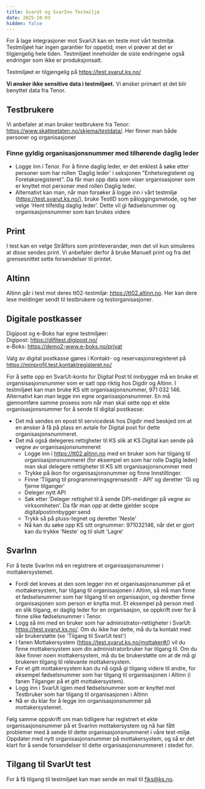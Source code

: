 ```yaml
---
title: SvarUt og SvarInn Testmiljø
date: 2025-10-03
hidden: false
---
```


For å lage integrasjoner mot SvarUt kan en teste mot vårt testmiljø. Testmiljøet har ingen garantier for oppetid, men vi prøver at det er tilgjengelig
hele tiden. Testmiljøet inneholder de siste endringene også endringer som ikke er produksjonsatt.

Testmiljøet er tilgjengelig på https://test.svarut.ks.no/

**Vi ønsker ikke sensitive data i testmiljøet.** Vi ønsker primært at det blir benyttet data fra Tenor.

## Testbrukere
Vi anbefaler at man bruker testbrukere fra Tenor: https://www.skatteetaten.no/skjema/testdata/. Her finner man både personer og organisasjoner

### Finne gyldig organisasjonsnummer med tilhørende daglig leder
* Logge inn i Tenor. For å finne daglig leder, er det enklest å søke etter personer som har rollen 'Daglig leder' i seksjonen "Enhetsregisteret og Foretaksregisteret". Da får man opp data som viser organisasjoner som er knyttet mot personer med rollen Daglig leder. 
* Alternativt kan man, når man forsøker å logge inn i vårt testmiljø (https://test.svarut.ks.no/), bruke TestID som påloggingsmetode, og her velge 'Hent tilfeldig daglig leder'. Dette vil gi fødselsnummer og organisasjonsnummer som kan brukes videre

## Print
I test kan en velge Strålfors som printleverandør, men det vil kun simuleres at disse sendes print. 
Vi anbefaler derfor å bruke Manuell print og fra det grensesnittet sette forsendelser til printet.

## Altinn
Altinn går i test mot deres tt02-testmiljø: https://tt02.altinn.no. Her kan dere lese meldinger sendt til testbrukere og testorganisasjoner.

## Digitale postkasser
Digipost og e-Boks har egne testmiljøer:  
Digipost: https://difitest.digipost.no/  
e-Boks: https://demo2-www.e-boks.no/privat  

Valg av digital postkasse gjøres i Kontakt- og reservasjonsregisteret på https://minprofil.test.kontaktregisteret.no/

For å sette opp en SvarUt-konto for Digital Post til innbygger må en bruke et organsisasjonsnummer som er satt opp riktig hos Digdir og Altinn. I testmiljøet kan man bruke KS sitt organisasjonsnummer, 971 032 146.
Alternativt kan man legge inn egne organisasjonsnummer. En må gjennomføre samme prosess som når man skal sette opp et ekte organisasjonsnummer for å sende til digital postkasse: 
* Det må sendes en epost til servicedesk hos Digdir med beskjed om at en ønsker å få på plass en avtale for Digital post for dette organisasjonsnummeret.
* Det må også delegeres rettigheter til KS slik at KS Digital kan sende på vegne av organisasjonsnummeret
  * Logge inn i https://tt02.altinn.no med en bruker som har tilgang til organisasjonsnummeret (for eksempel en som har rolle Daglig leder) man skal delegere rettigheter til KS sitt organisasjonsnummer med
  * Trykke på ikon for organisasjonsnummer og finne Innstillinger.
  * Finne ‘Tilgang til programmeringsgrensesnitt - API’ og deretter 'Gi og fjerne tilganger'
  * Deleger nytt API
  * Søk etter ‘Deleger rettighet til å sende DPI-meldinger på vegne av virksomheten’. Da får man opp at dette gjelder scope digitalpostinnbygger:send
  * Trykk så på pluss-tegnet og deretter 'Neste'
  * Nå kan du søke opp KS sitt orgnummer: 971032146, når det er gjort kan du trykke 'Neste' og til slutt 'Lagre'

## SvarInn 
For å teste SvarInn må en registrere et organisasjonsnummer i mottakersystemet. 
* Fordi det kreves at den som legger inn et organisasjonsnummer på et mottakersystem, har tilgang til organisasjonen i Altinn, så må man finne et fødselsnummer som har tilgang til en organisasjon, og deretter finne organisasjonen som person er knytta mot. Et eksempel på person med en slik tilgang, er daglig leder for en organisasjon, se oppkrift over for å finne slike fødselsnummer i Tenor. 
* Logg så inn med en bruker som har administrator-rettigheter i SvarUt: https://test.svarut.ks.no/. Om du ikke har dette, må du ta kontakt med vår brukerstøtte (se 'Tilgang til SvarUt test')
* I fanen Mottakersystem (https://test.svarut.ks.no/mottaker#/) vil du finne mottakersystem som din administratorbruker har tilgang til. Om du ikke finner noen mottakersystem, må du be brukerstøtte om at de må gi brukeren tilgang til relevante mottakersystem.
* For et gitt mottakersystem kan du nå også gi tilgang videre til andre, for eksempel fødselsnummer som har tilgang til organisasjonen i Altinn (i fanen Tilganger på et gitt mottakersystem). 
* Logg inn i SvarUt igjen med fødselsnummer som er knyttet mot Testbruker som har tilgang til organisasjonen i Altinn
* Nå er du klar for å legge inn organisasjonsnummer på mottakersystemet. 

Følg samme oppskrift om man tidligere har registrert et ekte organisasjonsnummer på et SvarInn mottakersystem og nå har fått problemer med å sende til dette organisasjonsnummeret i våre test-miljø. 
Oppdater med nytt organisasjonsnummer på mottakersystem, og så er det klart for å sende forsendelser til dette organisasjonsnummeret i stedet for. 

## Tilgang til SvarUt test
For å få tilgang til testmiljøet kan man sende en mail til fiks@ks.no.
